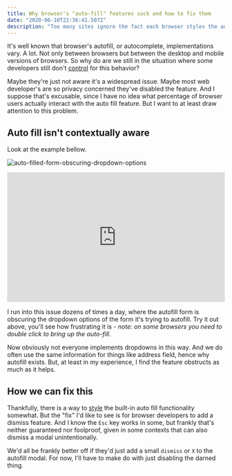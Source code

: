 ```yaml
---
title: Why browser's "auto-fill" features suck and how to fix them
date: "2020-06-10T22:36:41.507Z"
description: "Too many sites ignore the fact each browser styles the auto-fill feature differently."
---
```


It's well known that browser's autofill, or autocomplete, implementations vary. A lot. Not only between browsers but between the desktop and mobile versions of browsers. So why do are we still in the situation where some developers still don't [control](https://css-tricks.com/snippets/css/change-autocomplete-styles-webkit-browsers/) for this behavior?

Maybe they're just not aware it's a widespread issue. Maybe most web developer's are so privacy concerned they've disabled the feature. And I suppose that's excusable, since I have no idea what percentage of browser users actually interact with the auto fill feature. But I want to at least draw attention to this problem.

## Auto fill isn't contextually aware

Look at the example bellow.

![auto-filled-form-obscuring-dropdown-options](https://i.imgur.com/00g9HI9.png)

<iframe height="300" style="width: 100%;" scrolling="no" title="Problem with client autofill and autocomplete" src="https://codepen.io/luqven/embed/preview/ExPPdGJ?height=300&theme-id=36302&default-tab=js,result&editable=true" frameborder="no" allowtransparency="true" allowfullscreen="true">
  See the Pen <a href='https://codepen.io/luqven/pen/ExPPdGJ'>Problem with client autofill and autocomplete</a> by Luis Ball
  (<a href='https://codepen.io/luqven'>@luqven</a>) on <a href='https://codepen.io'>CodePen</a>.
</iframe>

I run into this issue dozens of times a day, where the autofill form is obscuring the dropdown options of the form it's trying to autofill. Try it out above, you'll see how frustrating it is - _note: on some browsers you need to double click to bring up the auto-fill_.

<!-- CodePen Embed goes here -->

Now obviously not everyone implements dropdowns in this way. And we do often use the same information for things like address field, hence why autofill exists. But, at least in my experience, I find the feature obstructs as much as it helps.

## How we can fix this

Thankfully, there is a way to [style]() the built-in auto fill functionality somewhat. But the "fix" I'd like to see is for browser developers to add a dismiss feature. And I know the `Esc` key works in some, but frankly that's neither guaranteed nor foolproof, given in some contexts that can also dismiss a modal unintentionally. 

We'd all be frankly better off if they'd just add a small `dismiss` or `X` to the autofill modal. For now, I'll have to make do with just disabling the darned thing.